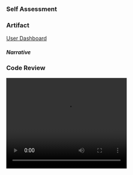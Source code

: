### Self Assessment


### Artifact
<a href="https://garrettwaag.gitnub.io/User_dash.ipynb">User Dashboard</a>
##### Narrative





### Code Review
<video width="320" height="240" controls>
  <source type="video/mp4" src="https://garrettwaag.github.io/Waag_Garrett_code_review.mp4">
</video>
